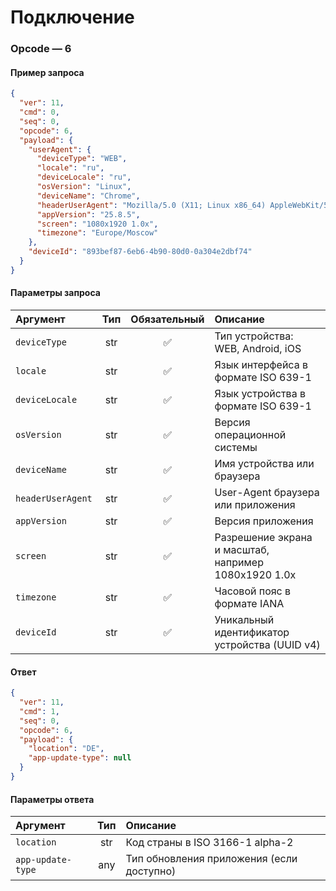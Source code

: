 # Подключение

### Opcode — 6


#### Пример запроса


```json
{
  "ver": 11,
  "cmd": 0,
  "seq": 0,
  "opcode": 6,
  "payload": {
    "userAgent": {
      "deviceType": "WEB",
      "locale": "ru",
      "deviceLocale": "ru",
      "osVersion": "Linux",
      "deviceName": "Chrome",
      "headerUserAgent": "Mozilla/5.0 (X11; Linux x86_64) AppleWebKit/537.36 (KHTML, like Gecko) Chrome/139.0.0.0 Safari/537.36",
      "appVersion": "25.8.5",
      "screen": "1080x1920 1.0x",
      "timezone": "Europe/Moscow"
    },
    "deviceId": "893bef87-6eb6-4b90-80d0-0a304e2dbf74"
  }
}
```

#### Параметры запроса

| Аргумент          | Тип    | Обязательный | Описание                                                                 |
|:------------------|:--------:|:--------------:|:-------------------------------------------------------------------------|
| `deviceType`        | str    | ✅           | Тип устройства: WEB, Android, iOS                                        |
| `locale`            | str    | ✅           | Язык интерфейса в формате ISO 639-1                                      |
| `deviceLocale`      | str    | ✅           | Язык устройства в формате ISO 639-1                                       |
| `osVersion`         | str    | ✅           | Версия операционной системы                                               |
| `deviceName`        | str    | ✅           | Имя устройства или браузера                                               |
| `headerUserAgent`   | str    | ✅           | User-Agent браузера или приложения                                        |
| `appVersion`        | str    | ✅           | Версия приложения                                                        |
| `screen`            | str    | ✅           | Разрешение экрана и масштаб, например 1080x1920 1.0x                      |
| `timezone`          | str    | ✅           | Часовой пояс в формате IANA                                              |
| `deviceId`          | str    | ✅           | Уникальный идентификатор устройства (UUID v4)                             |

#### Ответ

```json
{
  "ver": 11,
  "cmd": 1,
  "seq": 0,
  "opcode": 6,
  "payload": {
    "location": "DE",
    "app-update-type": null
  }
}
```

#### Параметры ответа

| Аргумент         | Тип  | Описание                                         |
|:-----------------|:------:|:-------------------------------------------------|
| `location`        | str  | Код страны в ISO 3166-1 alpha-2                |
| `app-update-type` | any  | Тип обновления приложения (если доступно)      |
